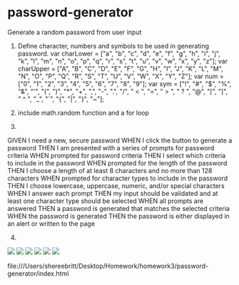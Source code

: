 # password-generator
Generate a random password from user input 

1. Define character, numbers and symbols to be used in generating password. 
var charLower = ["a", "b", "c", "d", "e", "f", "g", "h", "i", "j", "k", "l", "m", "n", "o", "p", "q", "r", "s", "t", "u", "v", "w", "x", "y", "z"];
var charUpper = ["A", "B", "C", "D", "E", "F", "G", "H", "I", "J", "K", "L", "M", "N", "O", "P", "Q", "R", "S", "T", "U", "V", "W", "X", "Y", "Z"];
var num = ["0", "1", "2", "3", "4", "5", "6", "7", "8", "9"];
var sym = ["!", "#", "$", "%", "&", "'", "(", ")", "*", "+", ",", "-", ".", "/", " < ", "=", " > ", " ? ", "@", "[", "]", " ^ ", "_", "`", "{", "|", "}", "~"];

2. include math.random function and a for loop

3.
GIVEN I need a new, secure password
WHEN I click the button to generate a password
THEN I am presented with a series of prompts for password criteria
WHEN prompted for password criteria
THEN I select which criteria to include in the password
WHEN prompted for the length of the password
THEN I choose a length of at least 8 characters and no more than 128 characters
WHEN prompted for character types to include in the password
THEN I choose lowercase, uppercase, numeric, and/or special characters
WHEN I answer each prompt
THEN my input should be validated and at least one character type should be selected
WHEN all prompts are answered
THEN a password is generated that matches the selected criteria
WHEN the password is generated
THEN the password is either displayed in an alert or written to the page

4.
 <img src="./Assets/Prompt1">
<img src="./Assets/Prompt2">
<img src="./Assets/Prompt3">
<img src="./Assets/Prompt4">
<img src="./Assets/Prompt5">
<img src=".Assets/password">

file:///Users/shereebritt/Desktop/Homework/homework3/password-generator/index.html
